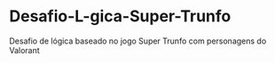 # Desafio-L-gica-Super-Trunfo
Desafio de lógica baseado no jogo Super Trunfo com personagens do Valorant
